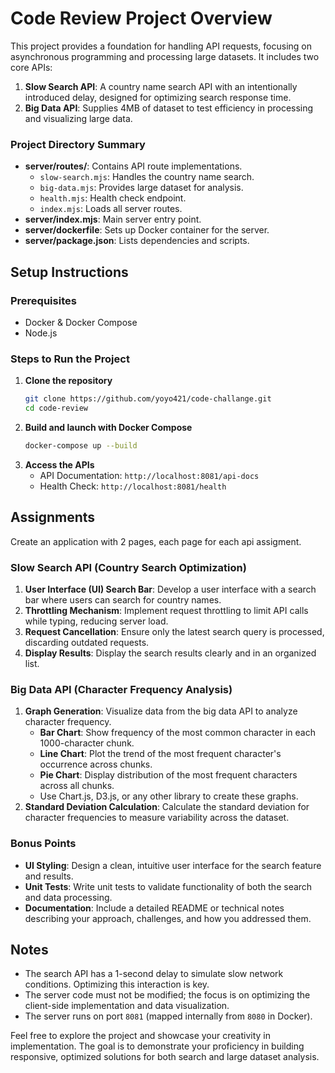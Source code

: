 # Code Review Project Overview

This project provides a foundation for handling API requests, focusing on asynchronous programming and processing large datasets. It includes two core APIs:

1. **Slow Search API**: A country name search API with an intentionally introduced delay, designed for optimizing search response time.
2. **Big Data API**: Supplies 4MB of dataset to test efficiency in processing and visualizing large data.

### Project Directory Summary

- **server/routes/**: Contains API route implementations.
  - `slow-search.mjs`: Handles the country name search.
  - `big-data.mjs`: Provides large dataset for analysis.
  - `health.mjs`: Health check endpoint.
  - `index.mjs`: Loads all server routes.
- **server/index.mjs**: Main server entry point.
- **server/dockerfile**: Sets up Docker container for the server.
- **server/package.json**: Lists dependencies and scripts.

## Setup Instructions

### Prerequisites

- Docker & Docker Compose
- Node.js

### Steps to Run the Project

1. **Clone the repository**
   ```sh
   git clone https://github.com/yoyo421/code-challange.git
   cd code-review
   ```
2. **Build and launch with Docker Compose**
   ```sh
   docker-compose up --build
   ```
3. **Access the APIs**
   - API Documentation: `http://localhost:8081/api-docs`
   - Health Check: `http://localhost:8081/health`

## Assignments

Create an application with 2 pages, each page for each api assigment.

### Slow Search API (Country Search Optimization)

1. **User Interface (UI) Search Bar**: Develop a user interface with a search bar where users can search for country names.
2. **Throttling Mechanism**: Implement request throttling to limit API calls while typing, reducing server load.
3. **Request Cancellation**: Ensure only the latest search query is processed, discarding outdated requests.
4. **Display Results**: Display the search results clearly and in an organized list.

### Big Data API (Character Frequency Analysis)

1. **Graph Generation**: Visualize data from the big data API to analyze character frequency.
   - **Bar Chart**: Show frequency of the most common character in each 1000-character chunk.
   - **Line Chart**: Plot the trend of the most frequent character's occurrence across chunks.
   - **Pie Chart**: Display distribution of the most frequent characters across all chunks.
   - Use Chart.js, D3.js, or any other library to create these graphs.
2. **Standard Deviation Calculation**: Calculate the standard deviation for character frequencies to measure variability across the dataset.

### Bonus Points

- **UI Styling**: Design a clean, intuitive user interface for the search feature and results.
- **Unit Tests**: Write unit tests to validate functionality of both the search and data processing.
- **Documentation**: Include a detailed README or technical notes describing your approach, challenges, and how you addressed them.

## Notes

- The search API has a 1-second delay to simulate slow network conditions. Optimizing this interaction is key.
- The server code must not be modified; the focus is on optimizing the client-side implementation and data visualization.
- The server runs on port `8081` (mapped internally from `8080` in Docker).

Feel free to explore the project and showcase your creativity in implementation. The goal is to demonstrate your proficiency in building responsive, optimized solutions for both search and large dataset analysis.
